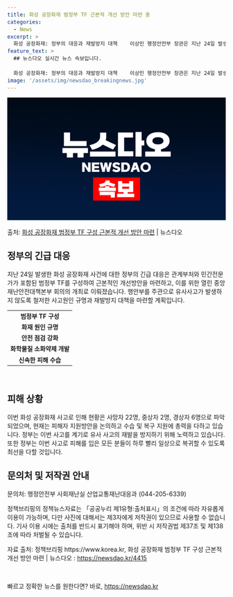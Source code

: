 ```yaml
---
title: 화성 공장화재 범정부 TF 근본적 개선 방안 마련 중
categories:
  - News
excerpt: >
  화성 공장화재: 정부의 대응과 재발방지 대책    이상민 행정안전부 장관은 지난 24일 발생한 화성 공장화재…
feature_text: >
  ## 뉴스다오 실시간 뉴스 속보입니다.

  화성 공장화재: 정부의 대응과 재발방지 대책    이상민 행정안전부 장관은 지난 24일 발생한 화성 공장화재…
image: '/assets/img/newsdao_breakingnews.jpg'
---
```


![뉴스다오 속보](/assets/img/newsdao_breakingnews.jpg)

<p>출처: <a href="https://newsdao.kr/4415" rel="dofollow">화성 공장화재 범정부 TF 구성 근본적 개선 방안 마련</a> | 뉴스다오</p>

<h2 data-ke-size="size26">정부의 긴급 대응</h2>
<p data-ke-size="size16">지난 24일 발생한 화성 공장화재 사건에 대한 정부의 긴급 대응은 관계부처와 민간전문가가 포함된 범정부 TF를 구성하여 근본적인 개선방안을 마련하고, 이를 위한 열린 중앙재난안전대책본부 회의의 개최로 이뤄졌습니다. 행안부를 주관으로 유사사고가 발생하지 않도록 철저한 사고원인 규명과 재발방지 대책을 마련할 계획입니다.</p>
<table>
  <tr>
    <td style="text-align: center; height: 17px;"><b>범정부 TF 구성</b></td>
  </tr>
  <tr>
    <td style="text-align: center; height: 17px;"><b>화재 원인 규명</b></td>
  </tr>
  <tr>
    <td style="text-align: center; height: 17px;"><b>안전 점검 강화</b></td>
  </tr>
  <tr>
    <td style="text-align: center; height: 17px;"><b>화학물질 소화약제 개발</b></td>
  </tr>
  <tr>
    <td style="text-align: center; height: 17px;"><b>신속한 피해 수습</b></td>
  </tr>
</table>
<p data-ke-size="size16">&nbsp;</p>

<h2 data-ke-size="size26">피해 상황</h2>
<p data-ke-size="size16">이번 화성 공장화재 사고로 인해 현황은 사망자 22명, 중상자 2명, 경상자 6명으로 파악되었으며, 현재는 피해자 지원방안을 논의하고 수습 및 복구 지원에 총력을 다하고 있습니다. 정부는 이번 사고를 계기로 유사 사고의 재발을 방지하기 위해 노력하고 있습니다. 또한 정부는 이번 사고로 피해를 입은 모든 분들이 하루 빨리 일상으로 복귀할 수 있도록 최선을 다할 것입니다.</p>

<h2 data-ke-size="size26">문의처 및 저작권 안내</h2>
<p data-ke-size="size16">문의처: 행정안전부 사회재난실 산업교통재난대응과 (044-205-6339)</p>
<p data-ke-size="size16">정책브리핑의 정책뉴스자료는 「공공누리 제1유형:출처표시」의 조건에 따라 자유롭게 이용이 가능하며, 다만 사진에 대해서는 제3자에게 저작권이 있으므로 사용할 수 없습니다. 기사 이용 시에는 출처를 반드시 표기해야 하며, 위반 시 저작권법 제37조 및 제138조에 따라 처벌될 수 있습니다.</p>
<p data-ke-size="size16">자료 출처: 정책브리핑 https://www.korea.kr, 화성 공장화재 범정부 TF 구성 근본적 개선 방안 마련 | 뉴스다오 : <a href="https://newsdao.kr/4415">https://newsdao.kr/4415</a></p>
<p data-ke-size="size16">&nbsp;</p> 

빠르고 정확한 뉴스를 원한다면? 바로, <a href="https://newsdao.kr" rel="dofollow">https://newsdao.kr</a>


    
